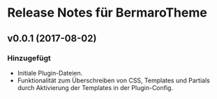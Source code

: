 # Release Notes für BermaroTheme

## v0.0.1 (2017-08-02)

### Hinzugefügt

- Initiale Plugin-Dateien.
- Funktionalität zum Überschreiben von CSS, Templates und Partials durch Aktivierung der Templates in der Plugin-Config.
